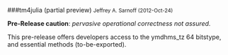 ###tm4julia (partial preview)
<small>Jeffrey A. Sarnoff (2012-Oct-24)</small>


**Pre-Release caution**: *pervasive operational correctness not assured.*

This pre-release offers developers access to the ymdhms_tz 64 bitstype, and essential methods (to-be-exported).





